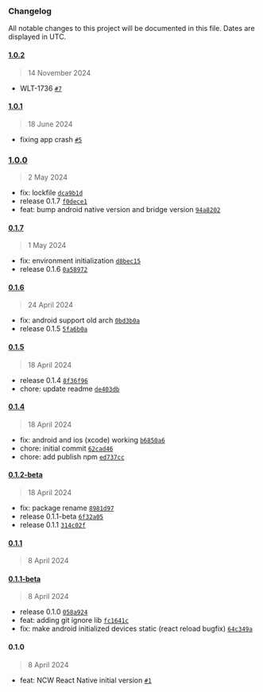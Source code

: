 ### Changelog

All notable changes to this project will be documented in this file. Dates are displayed in UTC.

#### [1.0.2](https://github.com/fireblocks/react-native-ncw-sdk/compare/1.0.1...1.0.2)

> 14 November 2024

- WLT-1736 [`#7`](https://github.com/fireblocks/react-native-ncw-sdk/pull/7)

#### [1.0.1](https://github.com/fireblocks/react-native-ncw-sdk/compare/1.0.0...1.0.1)

> 18 June 2024

- fixing app crash [`#5`](https://github.com/fireblocks/react-native-ncw-sdk/pull/5)

### [1.0.0](https://github.com/fireblocks/react-native-ncw-sdk/compare/0.1.7...1.0.0)

> 2 May 2024

- fix: lockfile [`dca9b1d`](https://github.com/fireblocks/react-native-ncw-sdk/commit/dca9b1d4806d4bbc5b3f5266711da8bc93408058)
- release 0.1.7 [`f0dece1`](https://github.com/fireblocks/react-native-ncw-sdk/commit/f0dece19ae245d8938a43e1203f55974d0b7a4ea)
- feat: bump android native version and bridge version [`94a8202`](https://github.com/fireblocks/react-native-ncw-sdk/commit/94a8202ba9ca7d05b0acc92cda6ac07fde25db4f)

#### [0.1.7](https://github.com/fireblocks/react-native-ncw-sdk/compare/0.1.6...0.1.7)

> 1 May 2024

- fix: environment initialization [`d8bec15`](https://github.com/fireblocks/react-native-ncw-sdk/commit/d8bec15967d64113fba16685a25c9defeaa41f04)
- release 0.1.6 [`0a58972`](https://github.com/fireblocks/react-native-ncw-sdk/commit/0a58972b609389d2cdee9f3c0156841f0bb71072)

#### [0.1.6](https://github.com/fireblocks/react-native-ncw-sdk/compare/0.1.5...0.1.6)

> 24 April 2024

- fix: android support old arch [`0bd3b0a`](https://github.com/fireblocks/react-native-ncw-sdk/commit/0bd3b0a2f4a1880c88dbd009250f7d067e3ac68a)
- release 0.1.5 [`5fa6b0a`](https://github.com/fireblocks/react-native-ncw-sdk/commit/5fa6b0a6a7eca245dde7b3d53ad25c1d6fd77d06)

#### [0.1.5](https://github.com/fireblocks/react-native-ncw-sdk/compare/0.1.4...0.1.5)

> 18 April 2024

- release 0.1.4 [`8f36f96`](https://github.com/fireblocks/react-native-ncw-sdk/commit/8f36f96502f545b572ca3d4c31aed6d9ca53480b)
- chore: update readme [`de403db`](https://github.com/fireblocks/react-native-ncw-sdk/commit/de403dbf95d70be1546b7c31f97fd0bad30e3515)

#### [0.1.4](https://github.com/fireblocks/react-native-ncw-sdk/compare/0.1.2-beta...0.1.4)

> 18 April 2024

- fix: android and ios (xcode) working [`b6850a6`](https://github.com/fireblocks/react-native-ncw-sdk/commit/b6850a6c1752e886937cd9714123e576197eca8f)
- chore: initial commit [`62cad46`](https://github.com/fireblocks/react-native-ncw-sdk/commit/62cad461661cf2d0d877072ca09808fc8faa5cbb)
- chore: add publish npm [`ed737cc`](https://github.com/fireblocks/react-native-ncw-sdk/commit/ed737cc204ca8a1c05d2db15b22e8e4f34f4b05d)

#### [0.1.2-beta](https://github.com/fireblocks/react-native-ncw-sdk/compare/0.1.1...0.1.2-beta)

> 18 April 2024

- fix: package rename [`8981d97`](https://github.com/fireblocks/react-native-ncw-sdk/commit/8981d9792388747d6786393ff85bdd33fc26227e)
- release 0.1.1-beta [`6f32a05`](https://github.com/fireblocks/react-native-ncw-sdk/commit/6f32a058d242483b7ab7ebb29d5bc4a30c94e2f3)
- release 0.1.1 [`314c02f`](https://github.com/fireblocks/react-native-ncw-sdk/commit/314c02fbb445620e9ac34d611c16da984d9098d7)

#### [0.1.1](https://github.com/fireblocks/react-native-ncw-sdk/compare/0.1.1-beta...0.1.1)

> 8 April 2024

#### [0.1.1-beta](https://github.com/fireblocks/react-native-ncw-sdk/compare/0.1.0...0.1.1-beta)

> 8 April 2024

- release 0.1.0 [`058a924`](https://github.com/fireblocks/react-native-ncw-sdk/commit/058a92454ef6019771fe0c9abc1738920ce2eb7b)
- feat: adding git ignore lib [`fc1641c`](https://github.com/fireblocks/react-native-ncw-sdk/commit/fc1641c725d57f826ee98399b0d62e64ac7cc4a3)
- fix: make android initialized devices static (react reload bugfix) [`64c349a`](https://github.com/fireblocks/react-native-ncw-sdk/commit/64c349aa77263bcb86a61305ab0d3c8a8dba0bdc)

#### 0.1.0

> 8 April 2024

- feat: NCW React Native initial version [`#1`](https://github.com/fireblocks/react-native-ncw-sdk/pull/1)
